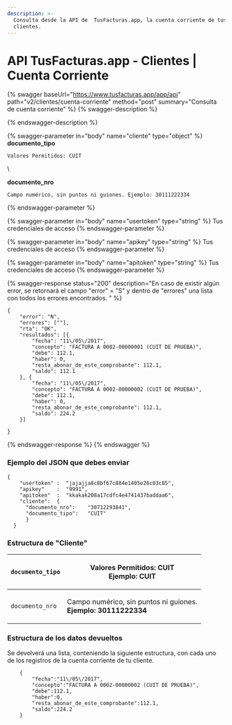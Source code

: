 ```yaml
---
description: >-
  Consulta desde la API de  TusFacturas.app, la cuenta corriente de tus
  clientes.
---
```


# API TusFacturas.app  - Clientes | Cuenta Corriente

{% swagger baseUrl="https://www.tusfacturas.app/app/api" path="v2/clientes/cuenta-corriente" method="post" summary="Consulta de cuenta corriente" %}
{% swagger-description %}

{% endswagger-description %}

{% swagger-parameter in="body" name="cliente" type="object" %}
**documento_tipo**

    Valores Permitidos: CUIT 

\




**documento_nro**

    Campo numérico, sin puntos ni guiones. Ejemplo: 30111222334
{% endswagger-parameter %}

{% swagger-parameter in="body" name="usertoken" type="string" %}
Tus credenciales de acceso
{% endswagger-parameter %}

{% swagger-parameter in="body" name="apikey" type="string" %}
Tus credenciales de acceso
{% endswagger-parameter %}

{% swagger-parameter in="body" name="apitoken" type="string" %}
Tus credenciales de acceso
{% endswagger-parameter %}

{% swagger-response status="200" description="En caso de existir algún error, se retornará el campo "error" = "S" y dentro de "errores" una lista con todos los errores encontrados.
" %}
```
{
	"error": "N",
	"errores": [""],
	"rta": "OK",
	"resultados": [{
		"fecha": "11\/05\/2017",
		"concepto": "FACTURA A 0002-00000001 (CUIT DE PRUEBA)",
		"debe": 112.1,
		"haber": 0,
		"resta_abonar_de_este_comprobante": 112.1,
		"saldo": 112.1
	}, {
		"fecha": "11\/05\/2017",
		"concepto": "FACTURA A 0002-00000002 (CUIT DE PRUEBA)",
		"debe": 112.1,
		"haber": 0,
		"resta_abonar_de_este_comprobante": 112.1,
		"saldo": 224.2
	}]
 
}
```
{% endswagger-response %}
{% endswagger %}

### Ejemplo del JSON que debes enviar&#x20;

```
{
    "usertoken" :  "jajajja8c8bf67c884e1405e26c03c85",
    "apikey"    :  "9991",    
    "apitoken"  :  "kkakak208a17cdfc4e4741437baddaa6",    
    "cliente":  {       
      "documento_nro":    "30712293841",
      "documento_tipo":   "CUIT"
      }
  }
```

### Estructura de "Cliente"

| `documento_tipo` | <p>Valores Permitidos: <strong>CUIT</strong><br><strong>Ejemplo: CUIT</strong></p>     |
| ---------------- | -------------------------------------------------------------------------------------- |
| `documento_nro`  | <p>Campo numérico, sin puntos ni guiones.<br><strong>Ejemplo: 30111222334</strong></p> |

### Estructura de los datos devueltos

Se devolverá una lista, conteniendo la siguiente estructura,  con cada uno de los registros de la cuenta corriente de tu cliente.

```
    {
        "fecha":"11\/05\/2017",
        "concepto":"FACTURA A 0002-00000002 (CUIT DE PRUEBA)",
        "debe":112.1,
        "haber":0,
        "resta_abonar_de_este_comprobante":112.1,
        "saldo":224.2
    }
```

